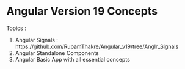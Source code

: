 # Angular Version 19 Concepts
Topics :

1. Angular Signals : https://github.com/RupamThakre/Angular_v19/tree/Anglr_Signals
2. Angular Standalone Components
3. Angular Basic App with all essential concepts
